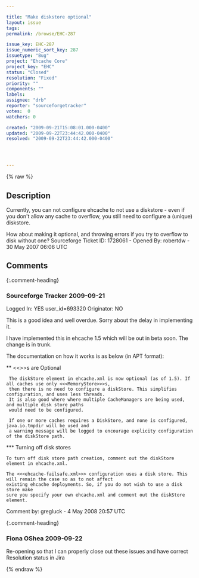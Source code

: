 ```yaml
---

title: "Make diskstore optional"
layout: issue
tags: 
permalink: /browse/EHC-287

issue_key: EHC-287
issue_numeric_sort_key: 287
issuetype: "Bug"
project: "Ehcache Core"
project_key: "EHC"
status: "Closed"
resolution: "Fixed"
priority: ""
components: ""
labels: 
assignee: "drb"
reporter: "sourceforgetracker"
votes:  0
watchers: 0

created: "2009-09-21T15:08:01.000-0400"
updated: "2009-09-22T23:44:42.000-0400"
resolved: "2009-09-22T23:44:42.000-0400"




---
```


{% raw %}

## Description

<div markdown="1" class="description">

Currently, you can not configure ehcache to not use a diskstore - even if you don't allow any cache to overflow, you still need to configure a (unique) diskstore.

How about making it optional, and throwing errors if you try to overflow to disk without one?
Sourceforge Ticket ID: 1728061 - Opened By: robertdw - 30 May 2007 06:06 UTC

</div>

## Comments


{:.comment-heading}
### **Sourceforge Tracker** <span class="date">2009-09-21</span>

<div markdown="1" class="comment">

Logged In: YES 
user\_id=693320
Originator: NO

This is a good idea and well overdue. Sorry about the delay in implementing it.

I have implemented this in ehcache 1.5 which will be out in beta soon. The change is in trunk.

The documentation on how it works is as below (in APT format):

\*\* <<<DiskStore>>>s are Optional

     The diskStore element in ehcache.xml is now optional (as of 1.5). If all caches use only <<<MemoryStore>>>s,
     then there is no need to configure a diskStore. This simplifies configuration, and uses less threads.
     It is also good where where multiple CacheManagers are being used, and multiple disk store paths
     would need to be configured.

     If one or more caches requires a DiskStore, and none is configured, java.io.tmpdir will be used and
     a warning message will be logged to encourage explicity configuration of the diskStore path.

\*\*\* Turning off disk stores

    To turn off disk store path creation, comment out the diskStore element in ehcache.xml.

    The <<<ehcache-failsafe.xml>>> configuration uses a disk store. This will remain the case so as to not affect
    existing ehcache deployments. So, if you do not wish to use a disk store make
    sure you specify your own ehcache.xml and comment out the diskStore element.


Comment by: gregluck - 4 May 2008 20:57 UTC

</div>


{:.comment-heading}
### **Fiona OShea** <span class="date">2009-09-22</span>

<div markdown="1" class="comment">

Re-opening so that I can properly close out these issues and have correct Resolution status in Jira

</div>



{% endraw %}
